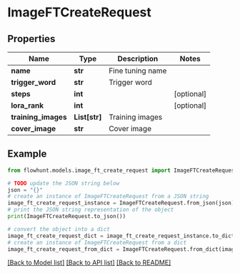 # ImageFTCreateRequest


## Properties

Name | Type | Description | Notes
------------ | ------------- | ------------- | -------------
**name** | **str** | Fine tuning name | 
**trigger_word** | **str** | Trigger word | 
**steps** | **int** |  | [optional] 
**lora_rank** | **int** |  | [optional] 
**training_images** | **List[str]** | Training images | 
**cover_image** | **str** | Cover image | 

## Example

```python
from flowhunt.models.image_ft_create_request import ImageFTCreateRequest

# TODO update the JSON string below
json = "{}"
# create an instance of ImageFTCreateRequest from a JSON string
image_ft_create_request_instance = ImageFTCreateRequest.from_json(json)
# print the JSON string representation of the object
print(ImageFTCreateRequest.to_json())

# convert the object into a dict
image_ft_create_request_dict = image_ft_create_request_instance.to_dict()
# create an instance of ImageFTCreateRequest from a dict
image_ft_create_request_from_dict = ImageFTCreateRequest.from_dict(image_ft_create_request_dict)
```
[[Back to Model list]](../README.md#documentation-for-models) [[Back to API list]](../README.md#documentation-for-api-endpoints) [[Back to README]](../README.md)


